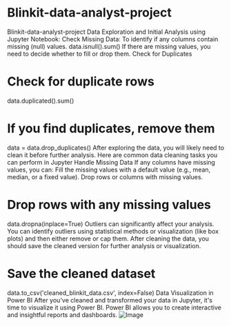 # Blinkit-data-analyst-project
Blinkit-data-analyst-project
Data Exploration and Initial Analysis using Jupyter Notebook:
Check Missing Data: To identify if any columns contain missing (null) values.
data.isnull().sum()
If there are missing values, you need to decide whether to fill or drop them.
Check for Duplicates
# Check for duplicate rows
data.duplicated().sum()

# If you find duplicates, remove them
data = data.drop_duplicates()
After exploring the data, you will likely need to clean it before further analysis. Here are common data cleaning tasks you can perform in Jupyter
Handle Missing Data
If any columns have missing values, you can:
Fill the missing values with a default value (e.g., mean, median, or a fixed value).
Drop rows or columns with missing values.
# Drop rows with any missing values
data.dropna(inplace=True)
Outliers can significantly affect your analysis. You can identify outliers using statistical methods or visualization (like box plots) and then either remove or cap them.
After cleaning the data, you should save the cleaned version for further analysis or visualization.
# Save the cleaned dataset
data.to_csv('cleaned_blinkit_data.csv', index=False)
Data Visualization in Power BI
After you've cleaned and transformed your data in Jupyter, it's time to visualize it using Power BI. Power BI allows you to create interactive and insightful reports and dashboards.
![Image](https://github.com/user-attachments/assets/09f7b921-3992-4eeb-bd77-a6e3a0a8d0ed)
